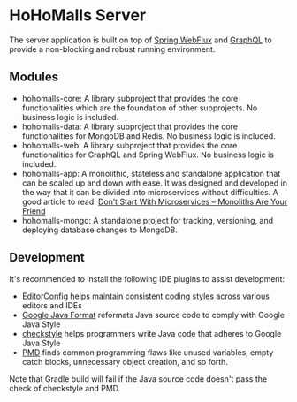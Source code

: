 # HoHoMalls Server

The server application is built on top
of [Spring WebFlux](https://docs.spring.io/spring-framework/docs/current/reference/html/web-reactive.html)
and [GraphQL](https://graphql.org/) to provide a non-blocking and robust running environment.

## Modules

- hohomalls-core: A library subproject that provides the core functionalities which are the foundation of other
  subprojects. No business logic is included.
- hohomalls-data: A library subproject that provides the core functionalities for MongoDB and Redis. No business logic
  is included.
- hohomalls-web: A library subproject that provides the core functionalities for GraphQL and Spring WebFlux. No business
  logic is included.
- hohomalls-app: A monolithic, stateless and standalone application that can be scaled up and down with ease. It was
  designed and developed in the way that it can be divided into microservices without difficulties. A good article to
  read: [Don’t Start With Microservices – Monoliths Are Your Friend](https://arnoldgalovics.com/microservices-in-production/)
- hohomalls-mongo: A standalone project for tracking, versioning, and deploying database changes to MongoDB.

## Development

It's recommended to install the following IDE plugins to assist development:

- [EditorConfig](https://editorconfig.org/#download) helps maintain consistent coding styles across various editors and
  IDEs
- [Google Java Format](https://github.com/google/google-java-format) reformats Java source code to comply with Google
  Java Style
- [checkstyle](https://checkstyle.sourceforge.io/index.html) helps programmers write Java code that adheres to Google
  Java Style
- [PMD](https://pmd.github.io/#plugins) finds common programming flaws like unused variables, empty catch blocks,
  unnecessary object creation, and so forth.

Note that Gradle build will fail if the Java source code doesn't pass the check of checkstyle and PMD.
